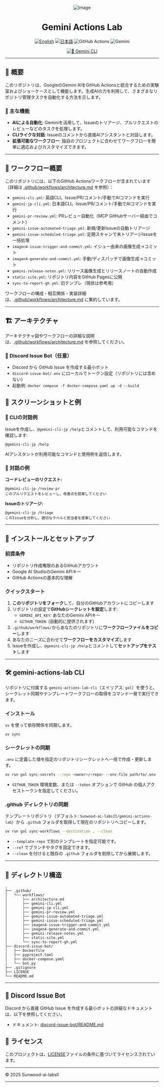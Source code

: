 <div align="center">

![Image](docs/gemini-actions-labs.png)


# Gemini Actions Lab

<a href="./README.md"><img src="https://img.shields.io/badge/English-Readme-blue?style=for-the-badge&logo=github&logoColor=white" alt="English" /></a>
<a href="./README.ja.md"><img src="https://img.shields.io/badge/日本語-Readme-red?style=for-the-badge&logo=github&logoColor=white" alt="日本語" /></a>
<img src="https://img.shields.io/badge/GitHub%20Actions-AI-blue?style=for-the-badge&logo=github-actions&logoColor=white" alt="GitHub Actions" />
<img src="https://img.shields.io/badge/Gemini-AI-4285F4?style=for-the-badge&logo=google-gemini&logoColor=white" alt="Gemini" />

[![💬 Gemini CLI](https://github.com/Sunwood-ai-labsII/gemini-actions-lab/actions/workflows/gemini-cli.yml/badge.svg)](https://github.com/Sunwood-ai-labsII/gemini-actions-lab/actions/workflows/gemini-cli.yml)


</div>

---

## 📖 概要

このリポジトリは、GoogleのGemini AIをGitHub Actionsと統合するための実験室およびショーケースとして機能します。生成AIの力を利用して、さまざまなリポジトリ管理タスクを自動化する方法を示します。

### 🎯 主な機能
- **AIによる自動化**: Geminiを活用して、Issueのトリアージ、プルリクエストのレビューなどのタスクを処理します。
- **CLIライクな対話**: Issueのコメントから直接AIアシスタントと対話します。
- **拡張可能なワークフロー**: 独自のプロジェクトに合わせてワークフローを簡単に適応およびカスタマイズできます。

---

## 🤖 ワークフロー概要

このリポジトリには、以下のGitHub Actionsワークフローが含まれています（詳細は [.github/workflows/architecture.md](.github/workflows/architecture.md) を参照）：

- `gemini-cli.yml`: 英語CLI。Issue/PR/コメント/手動でAIコマンドを実行
- `gemini-jp-cli.yml`: 日本語CLI。Issue/PR/コメント/手動でAIコマンドを実行
- `gemini-pr-review.yml`: PRレビュー自動化（MCP GitHubサーバー経由でコメント）
- `gemini-issue-automated-triage.yml`: 新規/更新Issueの自動トリアージ
- `gemini-issue-scheduled-triage.yml`: 定期スキャンで未トリアージIssueを一括処理
- `imagen4-issue-trigger-and-commit.yml`: イシュー由来の画像生成→コミット
- `imagen4-generate-and-commit.yml`: 手動/ディスパッチで画像生成→コミット
- `gemini-release-notes.yml`: リリース画像生成とリリースノートの自動作成
- `static-site.yml`: リポジトリ内容をGitHub Pagesに公開
- `sync-to-report-gh.yml`: 旧テンプレ（現状は参考用）

ワークフローの構成・相互関係・実装詳細は、[.github/workflows/architecture.md](.github/workflows/architecture.md) に集約しています。

---

## 🏗️ アーキテクチャ
アーキテクチャ図やワークフローの詳細な説明は、[.github/workflows/architecture.md](.github/workflows/architecture.md) を参照してください。

### 💬 Discord Issue Bot（任意）
- Discord から GitHub Issue を作成する最小ボット
- `discord-issue-bot/.env` にローカルでトークン設定（リポジトリには含めない）
- 起動例: `docker compose -f docker-compose.yaml up -d --build`

## 📸 スクリーンショットと例

### 🤖 CLIの対話例
Issueを作成し、`@gemini-cli-jp /help`とコメントして、利用可能なコマンドを確認します:

```
@gemini-cli-jp /help
```

AIアシスタントが利用可能なコマンドと使用例を返信します。

 

### 💬 対話の例

**コードレビューのリクエスト:**
```
@gemini-cli-jp /review-pr
このプルリクエストをレビューし、改善点を提案してください
```

**Issueのトリアージ:**
```
@gemini-cli-jp /triage
このIssueを分析し、適切なラベルと担当者を提案してください
```

---

## 🚀 インストールとセットアップ

### 前提条件
- リポジトリ作成権限のあるGitHubアカウント
- Google AI StudioのGemini APIキー
- GitHub Actionsの基本的な理解

### クイックスタート
1. **このリポジトリをフォーク**して、自分のGitHubアカウントにコピーします
2. リポジトリの設定で**GitHubシークレットを設定**します:
   - `GEMINI_API_KEY`: あなたのGemini APIキー
   - `GITHUB_TOKEN`: (自動的に提供されます)
3. `.github/workflows/`からあなたのリポジトリに**ワークフローファイルをコピー**します
4. あなたのニーズに合わせて**ワークフローをカスタマイズ**します
5. Issueを作成し、`@gemini-cli-jp /help`とコメントして**セットアップをテスト**します

---

## 🛠️ gemini-actions-lab CLI

リポジトリに付属する `gemini-actions-lab-cli`（エイリアス: `gal`）を使うと、シークレット同期やテンプレートワークフローの取得をコマンド一発で実行できます。

### インストール

`uv` を使って依存関係を同期します。

```bash
uv sync
```

### シークレットの同期

`.env` に定義した値を指定のリポジトリシークレットへ一括で作成・更新します。

```bash
uv run gal sync-secrets --repo <owner>/<repo> --env-file path/to/.env
```

- `GITHUB_TOKEN` 環境変数、または `--token` オプションで GitHub の個人アクセストークンを指定してください。

### .github ディレクトリの同期

テンプレートリポジトリ（デフォルト: `Sunwood-ai-labsII/gemini-actions-lab`）から `.github` フォルダを取得して現在のリポジトリへコピーします。

```bash
uv run gal sync-workflows --destination . --clean
```

- `--template-repo` で別のテンプレートを指定可能です。
- `--ref` でブランチやタグを固定できます。
- `--clean` を付けると既存の `.github` フォルダを削除してから展開します。

---

## 📁 ディレクトリ構造

```
.
├── .github/
│   └── workflows/
│       ├── architecture.md
│       ├── gemini-cli.yml
│       ├── gemini-jp-cli.yml
│       ├── gemini-pr-review.yml
│       ├── gemini-issue-automated-triage.yml
│       ├── gemini-issue-scheduled-triage.yml
│       ├── imagen4-issue-trigger-and-commit.yml
│       ├── imagen4-generate-and-commit.yml
│       ├── gemini-release-notes.yml
│       ├── static-site.yml
│       └── sync-to-report-gh.yml
├── discord-issue-bot/
│   ├── Dockerfile
│   ├── pyproject.toml
│   ├── docker-compose.yaml
│   └── bot.py
├── .gitignore
├── LICENSE
└── README.md
```

---



## 🤖 Discord Issue Bot

Discord から直接 GitHub Issue を作成する最小ボットの詳細なドキュメントは、以下を参照してください。

- ドキュメント: [discord-issue-bot/README.md](discord-issue-bot/README.md)

## 📝 ライセンス

このプロジェクトは、[LICENSE](LICENSE)ファイルの条件に基づいてライセンスされています。

---

© 2025 Sunwood-ai-labsII


---
